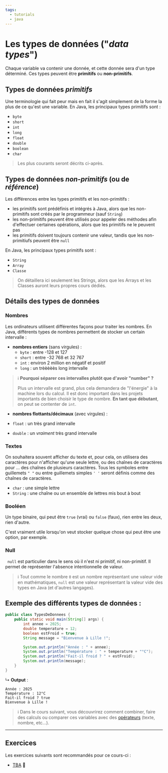 ```yaml
---
tags:
  - tutorials
  - java
---
```


# Les types de données ("_data types_")

Chaque variable va contenir une donnée, et cette donnée sera d'un type déterminé. Ces types peuvent être **primitifs** ou **non-primitifs**.

## Types de données _primitifs_

Une terminologie qui fait peur mais en fait il s'agit simplement de la forme la plus de ce qu'est une variable. En Java, les principaux types primitifs sont :

- `byte`
- `short`
- `int`
- `long`
- `float`
- `double`
- `boolean`
- `char`

> Les plus courants seront décrits ci-après.

## Types de données _non-primitifs_ (ou de _référence_)

Les différences entre les types primitifs et les non-primitifs :

- les primitifs sont prédéfinis et intégrés à Java, alors que les non-primitifs sont créés par le programmeur (sauf `String`)
- les non-primitifs peuvent être utilisés pour appeler des méthodes afin d'effectuer certaines opérations, alors que les primitifs ne le peuvent pas
- les primitifs doivent toujours contenir une valeur, tandis que les non-primitiufs peuvent être `null`

En Java, les principaux types primitifs sont :

- `String`
- `Array`
- `Classe`

> On détaillera ici seulement les Strings, alors que les Arrays et les Classes auront leurs propres cours dédiés.

## Détails des types de données

### Nombres

Les ordinateurs utilisent différentes façons pour traiter les nombres. En Java, différents types de nombres permettent de stocker un certain intervalle :

- **nombres entiers** (sans virgules) :
  - `byte` : entre -128 et 127
  - `short` : entre -32 768 et 32 767
  - `int` : environ 2 million en négatif et positif
  - `long` : un trèèèèès long intervalle

> ℹ️ **Pourquoi séparer ces intervalles plutôt que d'avoir "number" ?**
>
> Plus un intervalle est grand, plus cela demandera de "l'énergie" à la machine lors du calcul.
> Il est donc important dans les projets importants de bien choisir le type de nombre.
> **En tant que débutant**, on peut se contenter de `int`.

- **nombres flottants/décimaux** (avec virgules) :

- `float` : un très grand intervalle
- `double` : un _vraiment_ très grand intervalle

### Textes

On souhaitera souvent afficher du texte et, pour cela, on utilisera des caractères pour n'afficher qu'une seule lettre, ou des chaînes de caractères pour ... des chaînes de plusieurs caractères. Tous les symboles entre guillemets `" "` ou entre guillemets simples `' '` seront définis comme des chaînes de caractères.

- `char` : une simple lettre
- `String` : une chaîne ou un ensemble de lettres mis bout à bout

### Booléen

Un type binaire, qui peut être `true` (vrai) ou `false` (faux), rien entre les deux, rien d'autre.

C'est vraiment utile lorsqu'on veut stocker quelque chose qui peut être une option, par exemple.

### Null

` null` est particulier dans le sens où il n'est ni primitif, ni non-primitif. Il permet de représenter l'absence intentionnelle de valeur.

> ℹ️ Tout comme le nombre `0` est un nombre représentant une valeur vide en mathématiques, `null` est une valeur représentant la valeur vide des types en Java (et d'autres langages).

## Exemple des différents types de données :

```java
public class TypesDeDonnees {
    public static void main(String[] args) {
        int annee = 2025;
        double temperature = 12;
        boolean estFroid = true;
        String message = "Bienvenue à Lille !";

        System.out.println("Année : " + annee);
        System.out.println("Température : " + temperature + "°C");
        System.out.println("Fait-il froid ? " + estFroid);
        System.out.println(message);
    }
}
```

↳ **Output** :

```
Année : 2025
Température : 12°C
Fait-il froid ? true
Bienvenue à Lille !
```

> ℹ️ Dans le cours suivant, vous découvrirez comment combiner, faire des calculs ou comparer ces variables avec des [opérateurs](./03_operateurs.md) (texte, nombre, etc...).

---

## Exercices

Les exercices suivants sont recommandés pour ce cours-ci :

- [TBA](#) 🚧
